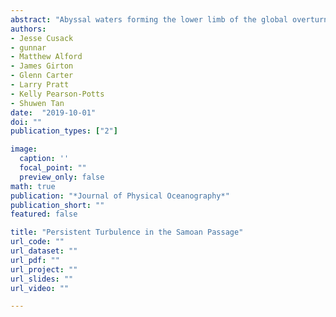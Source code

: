 ```yaml
---
abstract: "Abyssal waters forming the lower limb of the global overturning circulation flow through the Samoan Passage and are modified by intense mixing. Thorpe scale based estimates of dissipation from moored profilers deployed on top of two sills for 17 months reveal that turbulence is continuously generated in the Passage. Overturns were observed in a density band where the Richardson number was often smaller than 1/4, consistent with shear instability occurring at the upper interface of the fast flowing bottom water layer. The magnitude of dissipation was found to be stable on long time scales from weeks to months. A second array of 12 moored profilers deployed for a shorter duration but profiling at higher frequency was able to resolve variability in dissipation on time scales of days to hours. At some mooring locations near-inertial and tidal modulation of the dissipation rate was observed. However, the modulation was not spatially coherent across the Passage. The magnitude and vertical structure of dissipation from observations at one of the major sills is compared with an idealised 2D numerical simulation that includes a barotropic tidal forcing. Depth integrated dissipation rates agree between model and observations to within a factor of 3. The tide has a negligible effect on the mean dissipation. These observations reinforce the notion that the Samoan Passage is an important mixing hot spot in the global ocean where waters are being transformed continuously."
authors:
- Jesse Cusack
- gunnar
- Matthew Alford
- James Girton
- Glenn Carter
- Larry Pratt
- Kelly Pearson-Potts
- Shuwen Tan
date:  "2019-10-01"
doi: ""
publication_types: ["2"]

image:
  caption: ''
  focal_point: ""
  preview_only: false
math: true
publication: "*Journal of Physical Oceanography*"
publication_short: ""
featured: false

title: "Persistent Turbulence in the Samoan Passage"
url_code: ""
url_dataset: ""
url_pdf: ""
url_project: ""
url_slides: ""
url_video: ""

---
```



